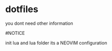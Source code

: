 # dotfiles

you dont need other information


#NOTICE

init lua and lua folder its a NEOVIM configuration
